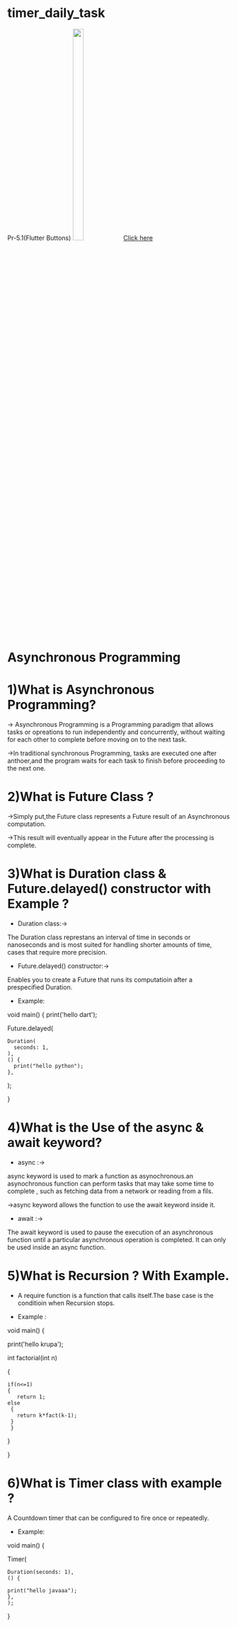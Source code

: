 # timer_daily_task
<p>
  Pr-5.1(Flutter Buttons)
  <img src="https://github.com/Krupaparmar30/timer_daily_task/assets/149374671/d827cc2f-31f0-488d-ba4a-6d9fb2940caf"width=22% height=35%>
  <a href="https://github.com/Krupaparmar30/timer_daily_task/blob/master/lib/daliy_task/flutter_buttons/fluffer_button.dart">Click here </a>
</p>

# Asynchronous Programming
# 1)What is Asynchronous Programming?

-> Asynchronous Programming is a Programming paradigm that allows tasks or opreations to run independently and concurrently, without waiting for each other to complete before moving on to the next task.

->In traditional synchronous Programming, tasks are executed one after anthoer,and the program waits for each task to finish before proceeding to the next one.

# 2)What is Future Class ?

->Simply put,the Future class represents a Future result of an Asynchronous computation.

->This result will eventually appear in the Future after the processing is complete.

# 3)What is Duration class & Future.delayed() constructor with Example ?

* Duration class:->

The Duration class represtans an interval of time in seconds or nanoseconds and is most suited for handling shorter amounts of time, cases that require more precision.

* Future.delayed() constructor:->

Enables you to create a Future that runs its computatioin after a prespecified Duration.

* Example:

void main()
{
  print('hello dart');

  Future.delayed(
      
    Duration(
      seconds: 1,
    ),
    () {
      print("hello python");
    },
  );

}

# 4)What is the Use of the async & await keyword?

 * async :->
 
 async keyword is used to mark a function as asynochronous.an asynochronous function can perform tasks that may take some time to complete , such as fetching data from a network or reading from a fils.

 ->async keyword allows the function to use the await keyword inside it.

 * await :->

 The await keyword is used to pause the execution of an asynchronous function until a particular asynchronous operation is completed. It can only be used inside an async function. 

# 5)What is Recursion ? With Example.

* A require function is a function that calls itself.The base case is the conditioin when Recursion stops.

* Example :

void main()
{

  print('hello krupa');

   int factorial(int n)
   
   {

    if(n<=1)
    {
       return 1;
    else
     {
       return k*fact(k-1);
     }
     }
   }

}


# 6)What is Timer class with example ?

A Countdown timer that can be configured to fire once or repeatedly.

* Example:

void main()
{
  
  Timer(

    Duration(seconds: 1),
    () {

    print("hello javaaa");
    },
    );

}





